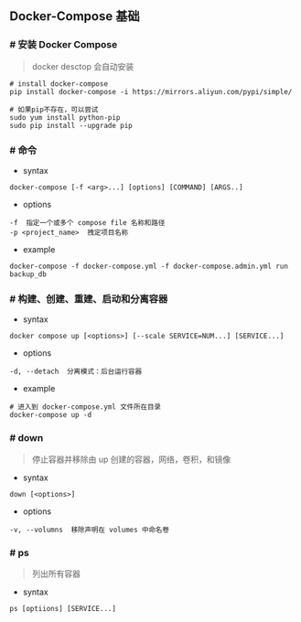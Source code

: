 ## Docker-Compose 基础
### # 安装 Docker Compose
> docker desctop 会自动安装
```
# install docker-compose
pip install docker-compose -i https://mirrors.aliyun.com/pypi/simple/

# 如果pip不存在，可以尝试
sudo yum install python-pip 
sudo pip install --upgrade pip
```
### # 命令
- syntax
```
docker-compose [-f <arg>...] [options] [COMMAND] [ARGS..]
```
- options
```
-f  指定一个或多个 compose file 名称和路径
-p <project_name>  拽定项目名称
```
- example
```
docker-compose -f docker-compose.yml -f docker-compose.admin.yml run backup_db
```
### # 构建、创建、重建、启动和分离容器
- syntax
```
docker compose up [<options>] [--scale SERVICE=NUM...] [SERVICE...]
```
- options
```
-d, --detach  分离模式：后台运行容器
```
- example
``` 
# 进入到 docker-compose.yml 文件所在目录
docker-compose up -d
```
### # down
> 停止容器并移除由 up 创建的容器，网络，卷积，和镜像
- syntax
```
down [<options>]
```
- options
```
-v, --volumns  移除声明在 volumes 中命名卷
```
### # ps
> 列出所有容器
- syntax
```
ps [optiions] [SERVICE...]
```
